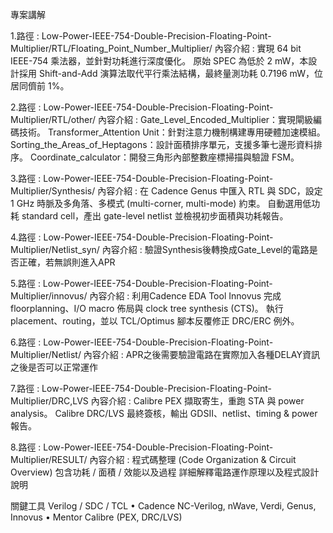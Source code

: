 專案講解

1.路徑 : Low-Power-IEEE-754-Double-Precision-Floating-Point-Multiplier/RTL/Floating_Point_Number_Multiplier/
內容介紹 : 
  實現 64 bit IEEE-754 乘法器，並針對功耗進行深度優化。
  原始 SPEC 為低於 2 mW，本設計採用 Shift-and-Add 演算法取代平行乘法結構，最終量測功耗 0.7196 mW，位居同儕前 1%。

2.路徑 : Low-Power-IEEE-754-Double-Precision-Floating-Point-Multiplier/RTL/other/
內容介紹 :
  Gate_Level_Encoded_Multiplier：實現閘級編碼技術。
  Transformer_Attention Unit：針對注意力機制構建專用硬體加速模組。
  Sorting_the_Areas_of_Heptagons：設計面積排序單元，支援多筆七邊形資料排序。
  Coordinate_calculator：開發三角形內部整數座標掃描與驗證 FSM。

3.路徑 : Low-Power-IEEE-754-Double-Precision-Floating-Point-Multiplier/Synthesis/
內容介紹 :
  在 Cadence Genus 中匯入 RTL 與 SDC，設定 1 GHz 時脈及多角落、多模式 (multi-corner, multi-mode) 約束。
  自動選用低功耗 standard cell，產出 gate-level netlist 並檢視初步面積與功耗報告。

4.路徑 : Low-Power-IEEE-754-Double-Precision-Floating-Point-Multiplier/Netlist_syn/
內容介紹 :
  驗證Synthesis後轉換成Gate_Level的電路是否正確，若無誤則進入APR

5.路徑 : Low-Power-IEEE-754-Double-Precision-Floating-Point-Multiplier/innovus/
內容介紹 :
  利用Cadence EDA Tool Innovus 完成 floorplanning、I/O macro 佈局與 clock tree synthesis (CTS)。
  執行 placement、routing，並以 TCL/Optimus 腳本反覆修正 DRC/ERC 例外。

6.路徑 : Low-Power-IEEE-754-Double-Precision-Floating-Point-Multiplier/Netlist/
內容介紹 :
  APR之後需要驗證電路在實際加入各種DELAY資訊之後是否可以正常運作

7.路徑 : Low-Power-IEEE-754-Double-Precision-Floating-Point-Multiplier/DRC,LVS
內容介紹 :
  Calibre PEX 擷取寄生，重跑 STA 與 power analysis。
  Calibre DRC/LVS 最終簽核，輸出 GDSII、netlist、timing & power 報告。

8.路徑 : Low-Power-IEEE-754-Double-Precision-Floating-Point-Multiplier/RESULT/
內容介紹 :
  程式碼整理 (Code Organization & Circuit Overview)
  包含功耗 / 面積 / 效能以及過程
  詳細解釋電路運作原理以及程式設計說明

關鍵工具
Verilog / SDC / TCL • Cadence NC-Verilog, nWave, Verdi, Genus, Innovus • Mentor Calibre (PEX, DRC/LVS)

